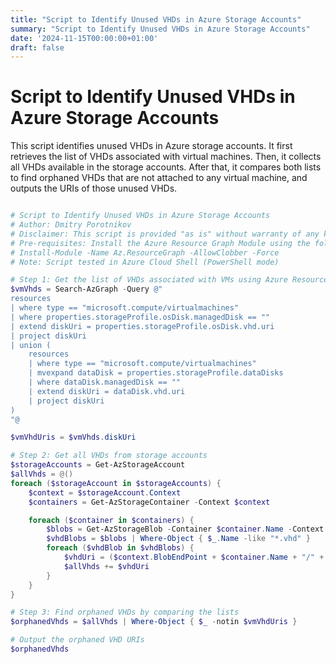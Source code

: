 ```yaml
---
title: "Script to Identify Unused VHDs in Azure Storage Accounts"
summary: "Script to Identify Unused VHDs in Azure Storage Accounts"
date: '2024-11-15T00:00:00+01:00'
draft: false
---
```


# Script to Identify Unused VHDs in Azure Storage Accounts

This script identifies unused VHDs in Azure storage accounts. It first retrieves the list of VHDs associated with virtual machines. Then, it collects all VHDs available in the storage accounts. After that, it compares both lists to find orphaned VHDs that are not attached to any virtual machine, and outputs the URIs of those unused VHDs.

```powershell

# Script to Identify Unused VHDs in Azure Storage Accounts
# Author: Dmitry Porotnikov
# Disclaimer: This script is provided "as is" without warranty of any kind.
# Pre-requisites: Install the Azure Resource Graph Module using the following command: 
# Install-Module -Name Az.ResourceGraph -AllowClobber -Force
# Note: Script tested in Azure Cloud Shell (PowerShell mode)

# Step 1: Get the list of VHDs associated with VMs using Azure Resource Graph
$vmVhds = Search-AzGraph -Query @"
resources
| where type == "microsoft.compute/virtualmachines"
| where properties.storageProfile.osDisk.managedDisk == ""
| extend diskUri = properties.storageProfile.osDisk.vhd.uri
| project diskUri
| union (
    resources
    | where type == "microsoft.compute/virtualmachines"
    | mvexpand dataDisk = properties.storageProfile.dataDisks
    | where dataDisk.managedDisk == ""
    | extend diskUri = dataDisk.vhd.uri
    | project diskUri
)
"@ 

$vmVhdUris = $vmVhds.diskUri

# Step 2: Get all VHDs from storage accounts
$storageAccounts = Get-AzStorageAccount
$allVhds = @()
foreach ($storageAccount in $storageAccounts) {
    $context = $storageAccount.Context
    $containers = Get-AzStorageContainer -Context $context

    foreach ($container in $containers) {
        $blobs = Get-AzStorageBlob -Container $container.Name -Context $context
        $vhdBlobs = $blobs | Where-Object { $_.Name -like "*.vhd" }
        foreach ($vhdBlob in $vhdBlobs) {
            $vhdUri = ($context.BlobEndPoint + $container.Name + "/" + $vhdBlob.Name)
            $allVhds += $vhdUri
        }
    }
}

# Step 3: Find orphaned VHDs by comparing the lists
$orphanedVhds = $allVhds | Where-Object { $_ -notin $vmVhdUris }

# Output the orphaned VHD URIs
$orphanedVhds

```
